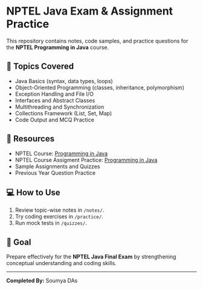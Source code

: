 # NPTEL Java Exam & Assignment Practice

This repository contains notes, code samples, and practice questions for the **NPTEL Programming in Java** course.

## 📘 Topics Covered
- Java Basics (syntax, data types, loops)
- Object-Oriented Programming (classes, inheritance, polymorphism)
- Exception Handling and File I/O
- Interfaces and Abstract Classes
- Multithreading and Synchronization
- Collections Framework (List, Set, Map)
- Code Output and MCQ Practice

## 🧩 Resources
- NPTEL Course: [Programming in Java](https://onlinecourses.nptel.ac.in/)
- NPTEL Course Assigment Practice: [Programming in Java](https://soumya-das-2006.github.io/NPTEL-JAVA-EXAM-ASSIGMENT-PRACTICE)
- Sample Assignments and Quizzes
- Previous Year Question Practice

## 💻 How to Use
1. Review topic-wise notes in `/notes/`.
2. Try coding exercises in `/practice/`.
3. Run mock tests in `/quizzes/`.

## 🏁 Goal
Prepare effectively for the **NPTEL Java Final Exam** by strengthening conceptual understanding and coding skills.

---

**Completed By:** Soumya DAs  

